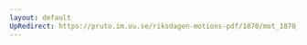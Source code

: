 ```yaml
---
layout: default
UpRedirect: https://pruto.im.uu.se/riksdagen-motions-pdf/1870/mot_1870__ak__98.pdf
---
```

